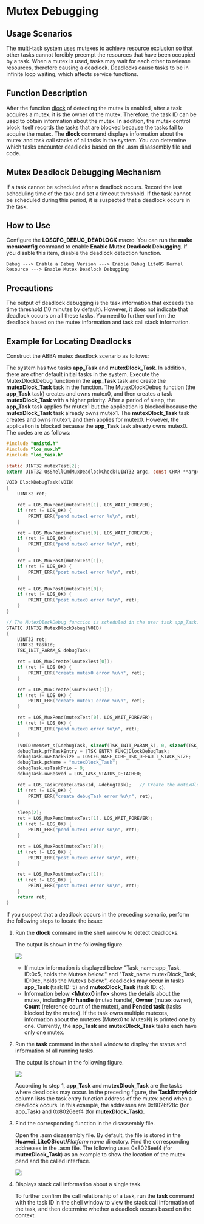 # Mutex Debugging<a name="EN-US_TOPIC_0312244443"></a>

## Usage Scenarios<a name="en-us_topic_0175230292_section7808104614227"></a>

The multi-task system uses mutexes to achieve resource exclusion so that other tasks cannot forcibly preempt the resources that have been occupied by a task. When a mutex is used, tasks may wait for each other to release resources, therefore causing a deadlock. Deadlocks cause tasks to be in infinite loop waiting, which affects service functions.

## Function Description<a name="en-us_topic_0175230292_section13598163943816"></a>

After the function  [dlock](dlock.md#EN-US_TOPIC_0312409053)  of detecting the mutex is enabled, after a task acquires a mutex, it is the owner of the mutex. Therefore, the task ID can be used to obtain information about the mutex. In addition, the mutex control block itself records the tasks that are blocked because the tasks fail to acquire the mutex. The  **dlock**  command displays information about the mutex and task call stacks of all tasks in the system. You can determine which tasks encounter deadlocks based on the .asm disassembly file and code.

## Mutex Deadlock Debugging Mechanism<a name="en-us_topic_0175230292_section119655371167"></a>

If a task cannot be scheduled after a deadlock occurs. Record the last scheduling time of the task and set a timeout threshold. If the task cannot be scheduled during this period, it is suspected that a deadlock occurs in the task.

## How to Use<a name="en-us_topic_0175230292_section104865185441"></a>

Configure the  **LOSCFG\_DEBUG\_DEADLOCK** macro. You can run the  **make menuconfig**  command to enable  **Enable Mutex Deadlock Debugging**. If you disable this item, disable the deadlock detection function.

```
Debug ---> Enable a Debug Version ---> Enable Debug LiteOS Kernel Resource ---> Enable Mutex Deadlock Debugging
```

## Precautions<a name="en-us_topic_0175230292_section88011518542"></a>

The output of deadlock debugging is the task information that exceeds the time threshold \(10 minutes by default\). However, it does not indicate that deadlock occurs on all these tasks. You need to further confirm the deadlock based on the mutex information and task call stack information.

## Example for Locating Deadlocks<a name="en-us_topic_0175230292_section48030327141646"></a>

Construct the ABBA mutex deadlock scenario as follows:

The system has two tasks  **app\_Task**  and  **mutexDlock\_Task**. In addition, there are other default initial tasks in the system. Execute the MutexDlockDebug function in the  **app\_Task**  task and create the  **mutexDlock\_Task**  task in the function. The MutexDlockDebug function \(the  **app\_Task**  task\) creates and owns mutex0, and then creates a task  **mutexDlock\_Task**  with a higher priority. After a period of sleep, the  **app\_Task**  task applies for mutex1 but the application is blocked because the  **mutexDlock\_Task**  task already owns mutex1. The  **mutexDlock\_Task**  task creates and owns mutex1, and then applies for mutex0. However, the application is blocked because the  **app\_Task**  task already owns mutex0. The codes are as follows:

```c
#include "unistd.h"
#include "los_mux.h"
#include "los_task.h"

static UINT32 mutexTest[2];
extern UINT32 OsShellCmdMuxDeadlockCheck(UINT32 argc, const CHAR **argv);

VOID DlockDebugTask(VOID)
{
    UINT32 ret;

    ret = LOS_MuxPend(mutexTest[1], LOS_WAIT_FOREVER);
    if (ret != LOS_OK) {
        PRINT_ERR("pend mutex1 error %u\n", ret);
    }

    ret = LOS_MuxPend(mutexTest[0], LOS_WAIT_FOREVER);
    if (ret != LOS_OK) {
        PRINT_ERR("pend mutex0 error %u\n", ret);
    }

    ret = LOS_MuxPost(mutexTest[1]);
    if (ret != LOS_OK) {
        PRINT_ERR("post mutex1 error %u\n", ret);
    }

    ret = LOS_MuxPost(mutexTest[0]);
    if (ret != LOS_OK) {
        PRINT_ERR("post mutex0 error %u\n", ret);
    }
}

// The MutexDlockDebug function is scheduled in the user task app_Task.
STATIC UINT32 MutexDlockDebug(VOID)
{
    UINT32 ret;
    UINT32 taskId;
    TSK_INIT_PARAM_S debugTask;

    ret = LOS_MuxCreate(&mutexTest[0]);
    if (ret != LOS_OK) {
        PRINT_ERR("create mutex0 error %u\n", ret);
    }

    ret = LOS_MuxCreate(&mutexTest[1]);
    if (ret != LOS_OK) {
        PRINT_ERR("create mutex1 error %u\n", ret);
    }

    ret = LOS_MuxPend(mutexTest[0], LOS_WAIT_FOREVER);
    if (ret != LOS_OK) {
        PRINT_ERR("pend mutex0 error %u\n", ret);
    }

    (VOID)memset_s(&debugTask, sizeof(TSK_INIT_PARAM_S), 0, sizeof(TSK_INIT_PARAM_S));
    debugTask.pfnTaskEntry = (TSK_ENTRY_FUNC)DlockDebugTask;
    debugTask.uwStackSize = LOSCFG_BASE_CORE_TSK_DEFAULT_STACK_SIZE;
    debugTask.pcName = "mutexDlock_Task";
    debugTask.usTaskPrio = 9;
    debugTask.uwResved = LOS_TASK_STATUS_DETACHED;

    ret = LOS_TaskCreate(&taskId, &debugTask);   // Create the mutexDlock_Task task. The task entry function is DlockDebugTask and the task priority is 9 which is higher than that of the app_Task task.
    if (ret != LOS_OK) {
        PRINT_ERR("create debugTask error %u\n", ret);
    }

    sleep(2);
    ret = LOS_MuxPend(mutexTest[1], LOS_WAIT_FOREVER);
    if (ret != LOS_OK) {
        PRINT_ERR("pend mutex1 error %u\n", ret);
    }

    ret = LOS_MuxPost(mutexTest[0]);
    if (ret != LOS_OK) {
        PRINT_ERR("post mutex0 error %u\n", ret);
    }

    ret = LOS_MuxPost(mutexTest[1]);
    if (ret != LOS_OK) {
        PRINT_ERR("post mutex1 error %u\n", ret);
    }
    return ret;
}
```

If you suspect that a deadlock occurs in the preceding scenario, perform the following steps to locate the issue:

1.  Run the  **dlock**  command in the shell window to detect deadlocks.

    The output is shown in the following figure.

    ![](figures/run_dlock.png)

    -   If mutex information is displayed below "Task\_name:app\_Task, ID:0x5, holds the Mutexs below:" and "Task\_name:mutexDlock\_Task, ID:0xc, holds the Mutexs below:", deadlocks may occur in tasks  **app\_Task**  \(task ID: 5\) and  **mutexDlock\_Task**  \(task ID: c\).
    -   Information below  **<Mutex0 info\>**  shows the details about the mutex, including  **Ptr handle**  \(mutex handle\),  **Owner**  \(mutex owner\),  **Count**  \(reference count of the mutex\), and  **Pended task**  \(tasks blocked by the mutex\). If the task owns multiple mutexes, information about the mutexes \(Mutex0 to MutexN\) is printed one by one. Currently, the  **app\_Task**  and  **mutexDlock\_Task**  tasks each have only one mutex.

2.  Run the  **task**  command in the shell window to display the status and information of all running tasks.

    The output is shown in the following figure.

    ![](figures/run_task.png)

    According to step 1,  **app\_Task**  and  **mutexDlock\_Task**  are the tasks where deadlocks may occur. In the preceding figure, the  **TaskEntryAddr**  column lists the task entry function address of the mutex pend when a deadlock occurs. In this example, the addresses are 0x8026f28c \(for app\_Task\) and 0x8026eef4 \(for  **mutexDlock\_Task**\).

3.  Find the corresponding function in the disassembly file.

    Open the .asm disassembly file. By default, the file is stored in the  **Huawei\_LiteOS/out/**_Platform name_  directory. Find the corresponding addresses in the .asm file. The following uses 0x8026eef4 \(for  **mutexDlock\_Task**\) as an example to show the location of the mutex pend and the called interface.

    ![](figures/find_addr_for_mutex_deadlock.png)

4.  Displays stack call information about a single task.

    To further confirm the call relationship of a task, run the  **task**  command with the task ID in the shell window to view the stack call information of the task, and then determine whether a deadlock occurs based on the context.


